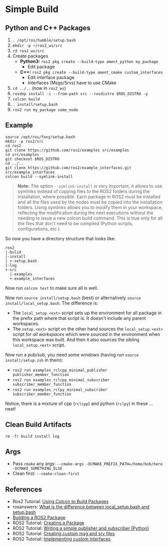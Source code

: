 # Simple Build

## Python and C++ Packages

1. `. /opt/ros/humble/setup.bash`
1. `mkdir -p ~/ros2_ws/src`
2. `cd ros2_ws/src`
3. Create packages
    - **Python3:** `ros2 pkg create --build-type ament_python my_package`
        - Edit package
    - **C++:** `ros2 pkg create --build-type ament_cmake custom_interfaces`
        - Edit interface package
        - Interfaces (Msgs/Srvs) have to use CMake
5. `cd ../..` (now in `ros2_ws`)
6. `rosdep install -i --from-path src --rosdistro $ROS_DISTRO -y`
7. `colcon build`
8. `. install/setup.bash`
9. `ros2 run my_package some_node`

## Example

```
source /opt/ros/foxy/setup.bash
mkdir -p ros2/src
cd ros2
git clone https://github.com/ros2/examples src/examples
cd src/examples
git checkout $ROS_DISTRO
cd ../..
git clone https://github.com/ros2/example_interfaces.git src/example_interfaces
colcon build --symlink-install
```

> **Note:** The option `--symlink-install` is very important, it allows to use symlinks instead of copying files to the ROS2 folders during the installation, where possible. Each package in ROS2 must be installed and all the files used by the nodes must be copied into the installation folders. Using symlinks allows you to modify them in your workspace, reflecting the modification during the next executions without the needing to issue a new colcon build command. This is true only for all the files that don't need to be compiled (Python scripts, configurations, etc.).

So now you have a directory structure that looks like:

```
ros2
|-bulid
|-install
| +-setup.bash
|-log
+-src
  |-examples
  +-example_interfaces
```

Now run `colcon test` to make sure all is well.

Now run `source install/setup.bash` (best) or alternatively `source install/local_setup.bash`. The difference is:

- The `local_setup.<ext>` script sets up the environment for all package in the prefix path where 
that script is. It doesn't include any parent workspaces.
- The `setup.<ext>` script on the other hand sources the `local_setup.<ext>` script for *all workspaces*
which were sourced in the environment when this workspace was built. And then it also sources the sibling 
`local_setup.<ext>` script.

Now run a pub/sub, you need some windows (having run `source install/setup.zsh` in them): 

- `ros2 run examples_rclcpp_minimal_publisher publisher_member_function`
- `ros2 run examples_rclcpp_minimal_subscriber subscriber_member_function`
- `ros2 run examples_rclpy_minimal_subscriber subscriber_member_function`

Notice, there is a mixture of cpp (`rclcpp`) and python (`rclpy`) in these ... neat!

## Clean Build Artifacts

`rm -fr build install log`

## Args

- Pass `cmake` any args: `--cmake-args -DCMAKE_PREFIX_PATH=/home/bob/here -DCMAKE_SOMETHING_ELSE`
- Clean first: `--cmake-clean-first`

## References

- Ros2 Tutorial: [Using Colcon to Build Packages](https://index.ros.org//doc/ros2/Tutorials/Colcon-Tutorial/)
- rosanswers: [What is the difference between local_setup.bash and setup.bash](https://answers.ros.org/question/292566/what-is-the-difference-between-local_setupbash-and-setupbash/)
- [Building a ROS2 Package](https://medium.com/@thehummingbird/building-a-ros2-project-part-1-a2c02d6ac3d8)
- ROS2 Tutorial: [Creating a Package](https://docs.ros.org/en/humble/Tutorials/Beginner-Client-Libraries/Creating-Your-First-ROS2-Package.html)
- ROS2 Tutorial: [Writing a simple publisher and subscriber (Python)](https://docs.ros.org/en/humble/Tutorials/Beginner-Client-Libraries/Writing-A-Simple-Py-Publisher-And-Subscriber.html)
- ROS2 Tutorial: [Creating custom msg and srv files](https://docs.ros.org/en/humble/Tutorials/Beginner-Client-Libraries/Custom-ROS2-Interfaces.html)
- ROS2 Tutorial: [Implementing custom interfaces](https://docs.ros.org/en/humble/Tutorials/Beginner-Client-Libraries/Single-Package-Define-And-Use-Interface.html)
